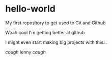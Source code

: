 # hello-world
My first repository to get used to Git and Github

Woah cool I'm getting better at github

I might even start making big projects with this...

*cough* lenny *cough*
